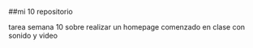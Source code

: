 ##mi 10 repositorio


tarea semana 10 sobre realizar un homepage comenzado en clase con sonido y video 